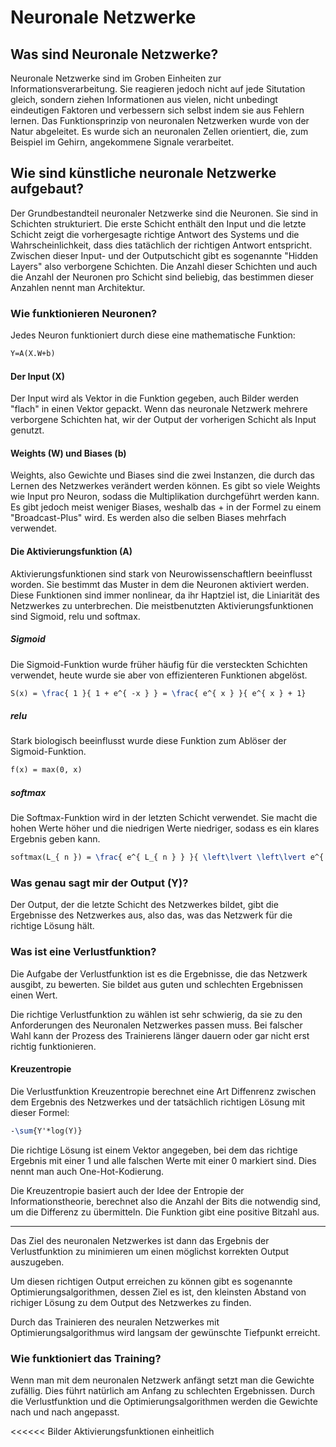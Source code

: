 # Neuronale Netzwerke

## Was sind Neuronale Netzwerke?
Neuronale Netzwerke sind im Groben Einheiten zur Informationsverarbeitung. Sie reagieren jedoch nicht auf jede 
Situtation gleich, sondern ziehen Informationen aus vielen, nicht unbedingt eindeutigen Faktoren und 
verbessern sich selbst indem sie aus Fehlern lernen.
Das Funktionsprinzip von neuronalen Netzwerken wurde von der Natur abgeleitet. Es wurde sich an neuronalen Zellen
orientiert, die, zum Beispiel im Gehirn, angekommene Signale verarbeitet.

## Wie sind künstliche neuronale Netzwerke aufgebaut?
Der Grundbestandteil neuronaler Netzwerke sind die Neuronen. Sie sind in Schichten strukturiert.
Die erste Schicht enthält den Input und die letzte Schicht zeigt die vorhergesagte richtige Antwort des Systems und die 
Wahrscheinlichkeit, dass dies tatächlich der richtigen Antwort entspricht.
Zwischen dieser Input- und der Outputschicht gibt es sogenannte "Hidden Layers" also verborgene Schichten. Die Anzahl
dieser Schichten und auch die Anzahl der Neuronen pro Schicht sind beliebig, das bestimmen dieser Anzahlen nennt man Architektur.

### Wie funktionieren Neuronen? 
Jedes Neuron funktioniert durch diese eine mathematische Funktion:

```latex
Y=A(X.W+b)
```

#### Der Input (X)
Der Input wird als Vektor in die Funktion gegeben, auch Bilder werden "flach" in einen Vektor gepackt.
Wenn das neuronale Netzwerk mehrere verborgene Schichten hat, wir der Output der vorherigen Schicht als Input genutzt.

#### Weights (W) und Biases (b)
Weights, also Gewichte und Biases sind die zwei Instanzen, die durch das Lernen des Netzwerkes verändert werden können.
Es gibt so viele Weights wie Input pro Neuron, sodass die Multiplikation durchgeführt werden kann. 
Es gibt jedoch meist weniger Biases, weshalb das + in der Formel zu einem "Broadcast-Plus" wird. 
Es werden also die selben Biases mehrfach verwendet.

#### Die Aktivierungsfunktion (A)
Aktivierungsfunktionen sind stark von Neurowissenschaftlern beeinflusst worden. Sie bestimmt das Muster in dem die 
Neuronen aktiviert werden. Diese Funktionen sind immer nonlinear, da ihr Haptziel ist, die Liniarität des Netzwerkes zu unterbrechen.
Die meistbenutzten Aktivierungsfunktionen sind Sigmoid, relu und softmax.

##### Sigmoid
Die Sigmoid-Funktion wurde früher häufig für die versteckten Schichten verwendet, heute wurde sie aber von effizienteren 
Funktionen abgelöst.

```latex
S(x) = \frac{ 1 }{ 1 + e^{ -x } } = \frac{ e^{ x } }{ e^{ x } + 1}
```

##### relu
Stark biologisch beeinflusst wurde diese Funktion zum Ablöser der Sigmoid-Funktion.

```latex
f(x) = max(0, x)
```

##### softmax
Die Softmax-Funktion wird in der letzten Schicht verwendet. Sie macht die hohen Werte höher und die niedrigen Werte niedriger, sodass
es ein klares Ergebnis geben kann.

```latex
softmax(L_{ n }) = \frac{ e^{ L_{ n } } }{ \left\lvert \left\lvert e^{ L } \right\rvert \right\rvert }
```

### Was genau sagt mir der Output (Y)?
Der Output, der die letzte Schicht des Netzwerkes bildet, gibt die Ergebnisse des Netzwerkes aus, also das, was das Netzwerk 
für die richtige Lösung hält.

### Was ist eine Verlustfunktion?
Die Aufgabe der Verlustfunktion ist es die Ergebnisse, die das Netzwerk ausgibt, zu bewerten. 
Sie bildet aus guten und schlechten Ergebnissen einen Wert.

Die richtige Verlustfunktion zu wählen ist sehr schwierig, da sie zu den Anforderungen des Neuronalen Netzwerkes passen muss.
Bei falscher Wahl kann der Prozess des Trainierens länger dauern oder gar nicht erst richtig funktionieren.
 
#### Kreuzentropie
Die Verlustfunktion Kreuzentropie berechnet eine Art Diffenrenz zwischen dem Ergebnis des Netzwerkes und der tatsächlich richtigen Lösung
mit dieser Formel:
 ```latex
-\sum{Y'*log(Y)}
```
Die richtige Lösung ist einem Vektor angegeben, bei dem das richtige Ergebnis mit einer 1 und alle falschen Werte mit 
einer 0 markiert sind. Dies nennt man auch One-Hot-Kodierung.

Die Kreuzentropie basiert auch der Idee der Entropie der Informationstheorie, berechnet also die Anzahl der Bits die notwendig sind,
um die Differenz zu übermitteln. Die Funktion gibt eine positive Bitzahl aus.

___

Das Ziel des neuronalen Netzwerkes ist dann das Ergebnis der Verlustfunktion zu minimieren um einen möglichst 
korrekten Output auszugeben.

Um diesen richtigen Output erreichen zu können gibt es sogenannte Optimierungsalgorithmen, dessen Ziel es ist,
den kleinsten Abstand von richiger Lösung zu dem Output des Netzwerkes zu finden.

Durch das Trainieren des neuralen Netzwerkes mit Optimierungsalgorithmus wird langsam der gewünschte Tiefpunkt erreicht.

### Wie funktioniert das Training?
Wenn man mit dem neuronalen Netzwerk anfängt setzt man die Gewichte zufällig. Dies führt natürlich am Anfang zu
schlechten Ergebnissen. Durch die Verlustfunktion und die Optimierungsalgorithmen werden die Gewichte nach 
und nach angepasst.

<<<<<< Bilder Aktivierungsfunktionen einheitlich 